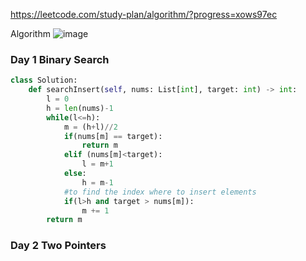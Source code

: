 https://leetcode.com/study-plan/algorithm/?progress=xows97ec

Algorithm ![image](https://user-images.githubusercontent.com/78896740/191184242-8b625190-ad0f-4f52-a7f8-f45b39ab842c.png)

### Day 1 Binary Search
```python
class Solution:
    def searchInsert(self, nums: List[int], target: int) -> int:
        l = 0
        h = len(nums)-1
        while(l<=h):
            m = (h+l)//2
            if(nums[m] == target):
                return m
            elif (nums[m]<target):
                l = m+1
            else:
                h = m-1
            #to find the index where to insert elements
            if(l>h and target > nums[m]):
                m += 1
        return m
```

### Day 2 Two Pointers
```python


```
